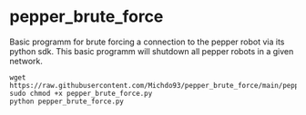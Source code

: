 # pepper_brute_force
Basic programm for brute forcing a connection to the pepper robot via its python sdk. This basic programm will shutdown all pepper robots in a given network.

```
wget https://raw.githubusercontent.com/Michdo93/pepper_brute_force/main/pepper_brute_force.py
sudo chmod +x pepper_brute_force.py
python pepper_brute_force.py
```

